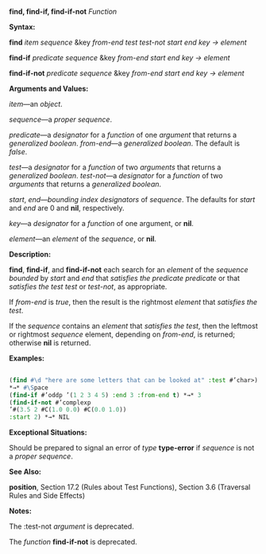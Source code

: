 **find, find-if, find-if-not** *Function* 



**Syntax:** 



**find** *item sequence* &amp;key *from-end test test-not start end key → element* 



**find-if** *predicate sequence* &amp;key *from-end start end key → element* 



**find-if-not** *predicate sequence* &amp;key *from-end start end key → element* 



**Arguments and Values:** 



*item*—an *object*. 



*sequence*—a *proper sequence*. 



*predicate*—a *designator* for a *function* of one *argument* that returns a *generalized boolean*. *from-end*—a *generalized boolean*. The default is *false*. 



*test*—a *designator* for a *function* of two *arguments* that returns a *generalized boolean*. *test-not*—a *designator* for a *function* of two *arguments* that returns a *generalized boolean*. 



*start*, *end*—*bounding index designators* of *sequence*. The defaults for *start* and *end* are 0 and **nil**, respectively. 



*key*—a *designator* for a *function* of one argument, or **nil**. 



*element*—an *element* of the *sequence*, or **nil**. 







 



 



**Description:** 



**find**, **find-if**, and **find-if-not** each search for an *element* of the *sequence bounded* by *start* and *end* that *satisfies the predicate predicate* or that *satisfies the test test* or *test-not*, as appropriate. 



If *from-end* is *true*, then the result is the rightmost *element* that *satisfies the test*. 



If the *sequence* contains an *element* that *satisfies the test*, then the leftmost or rightmost *sequence* element, depending on *from-end*, is returned; otherwise **nil** is returned. 



**Examples:**
```lisp
 
(find #\d "here are some letters that can be looked at" :test #’char>) 
*→* #\Space 
(find-if #’oddp ’(1 2 3 4 5) :end 3 :from-end t) *→* 3 
(find-if-not #’complexp 
’#(3.5 2 #C(1.0 0.0) #C(0.0 1.0)) 
:start 2) *→* NIL 

```
**Exceptional Situations:** 



Should be prepared to signal an error of *type* **type-error** if *sequence* is not a *proper sequence*. 



**See Also:** 



**position**, Section 17.2 (Rules about Test Functions), Section 3.6 (Traversal Rules and Side Effects) 



**Notes:** 



The :test-not *argument* is deprecated. 



The *function* **find-if-not** is deprecated. 



